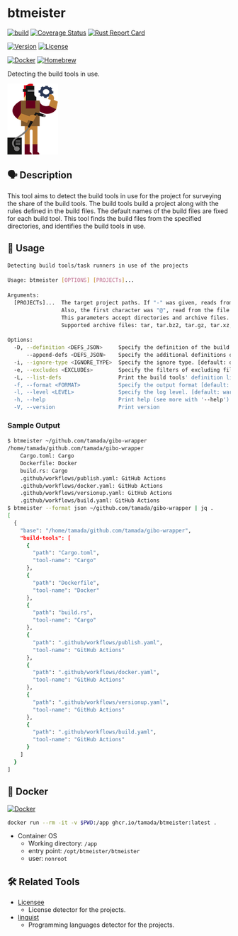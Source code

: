 # btmeister

[![build](https://github.com/tamada/btmeister/actions/workflows/build.yaml/badge.svg)](https://github.com/tamada/btmeister/actions/workflows/build.yaml)
[![Coverage Status](https://coveralls.io/repos/github/tamada/btmeister/badge.svg?branch=main)](https://coveralls.io/github/tamada/btmeister?branch=main)
[![Rust Report Card](https://rust-reportcard.xuri.me/badge/github.com/tamada/btmeister)](https://rust-reportcard.xuri.me/report/github.com/tamada/btmeister)

[![Version](https://img.shields.io/badge/Version-v0.7.4-green)](https://github.com/tamada/btmeister/releases/tag/v0.7.4)
[![License](https://img.shields.io/badge/License-MIT-green)](https://github.com/tamada/btmeister/blob/main/LICENSE)

[![Docker](https://img.shields.io/badge/Docker-ghcr.io/tamada/btmeister:0.7.4-blue?logo=docker)](https://github.com/tamada/btmeister/pkgs/container/btmeister/)
[![Homebrew](https://img.shields.io/badge/Homebrew-tamada/tap/btmeister-blue?logo=homebrew)](https://github.com/tamada/homebrew-tap)

Detecting the build tools in use.

![btmeister_logo](https://raw.githubusercontent.com/tamada/btmeister/main/site/static/images/logo.png)

## :speaking_head: Description

This tool aims to detect the build tools in use for the project for surveying the share of the build tools.
The build tools build a project along with the rules defined in the build files.
The default names of the build files are fixed for each build tool.
This tool finds the build files from the specified directories, and identifies the build tools in use.

## :runner: Usage

```sh
Detecting build tools/task runners in use of the projects

Usage: btmeister [OPTIONS] [PROJECTs]...

Arguments:
  [PROJECTs]...  The target project paths. If "-" was given, reads from stdin.
                 Also, the first character was "@", read from the file eliminating "@".
                 This parameters accept directories and archive files.
                 Supported archive files: tar, tar.bz2, tar.gz, tar.xz, tar.zstd, and zip.

Options:
  -D, --definition <DEFS_JSON>     Specify the definition of the build tools.
      --append-defs <DEFS_JSON>    Specify the additional definitions of the build tools.
  -i, --ignore-type <IGNORE_TYPE>  Specify the ignore type. [default: default] [possible values: default, hidden, ignore, git-ignore, git-global, git-exclude]
  -e, --excludes <EXCLUDEs>        Specify the filters of excluding files or directories.
  -L, --list-defs                  Print the build tools' definition list
  -f, --format <FORMAT>            Specify the output format [default: default] [possible values: csv, default, json, markdown, xml, yaml]
  -l, --level <LEVEL>              Specify the log level. [default: warn] [possible values: error, warn, info, debug, trace]
  -h, --help                       Print help (see more with '--help')
  -V, --version                    Print version
```

### Sample Output

```sh
$ btmeister ~/github.com/tamada/gibo-wrapper
/home/tamada/github.com/tamada/gibo-wrapper
    Cargo.toml: Cargo
    Dockerfile: Docker
    build.rs: Cargo
    .github/workflows/publish.yaml: GitHub Actions
    .github/workflows/docker.yaml: GitHub Actions
    .github/workflows/versionup.yaml: GitHub Actions
    .github/workflows/build.yaml: GitHub Actions
$ btmeister --format json ~/github.com/tamada/gibo-wrapper | jq .
[
  {
    "base": "/home/tamada/github.com/tamada/gibo-wrapper",
    "build-tools": [
      {
        "path": "Cargo.toml",
        "tool-name": "Cargo"
      },
      {
        "path": "Dockerfile",
        "tool-name": "Docker"
      },
      {
        "path": "build.rs",
        "tool-name": "Cargo"
      },
      {
        "path": ".github/workflows/publish.yaml",
        "tool-name": "GitHub Actions"
      },
      {
        "path": ".github/workflows/docker.yaml",
        "tool-name": "GitHub Actions"
      },
      {
        "path": ".github/workflows/versionup.yaml",
        "tool-name": "GitHub Actions"
      },
      {
        "path": ".github/workflows/build.yaml",
        "tool-name": "GitHub Actions"
      }
    ]
  }
]
```

## :whale: Docker

[![Docker](https://img.shields.io/badge/Docker-ghcr.io/tamada/btmeister:0.7.4-blue?logo=docker)](https://github.com/tamada/btmeister/pkgs/container/btmeister/)

```sh
docker run --rm -it -v $PWD:/app ghcr.io/tamada/btmeister:latest .
```

* Container OS
  * Working directory: `/app`
  * entry point: `/opt/btmeister/btmeister`
  * user: `nonroot`

## :hammer_and_wrench: Related Tools

* [Licensee](https://github.com/licensee/licensee)
  * License detector for the projects.
* [linguist](https://github.com/github/linguist)
  * Programming languages detector for the projects.
